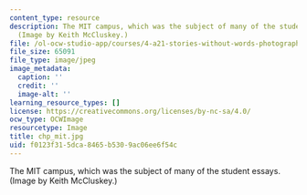 ```yaml
---
content_type: resource
description: The MIT campus, which was the subject of many of the student essays.
  (Image by Keith McCluskey.)
file: /ol-ocw-studio-app/courses/4-a21-stories-without-words-photographing-the-first-year-fall-2006/f0123f315dca8465b5309ac06ee6f54c_chp_mit.jpg
file_size: 65091
file_type: image/jpeg
image_metadata:
  caption: ''
  credit: ''
  image-alt: ''
learning_resource_types: []
license: https://creativecommons.org/licenses/by-nc-sa/4.0/
ocw_type: OCWImage
resourcetype: Image
title: chp_mit.jpg
uid: f0123f31-5dca-8465-b530-9ac06ee6f54c
---
```

The MIT campus, which was the subject of many of the student essays. (Image by Keith McCluskey.)
